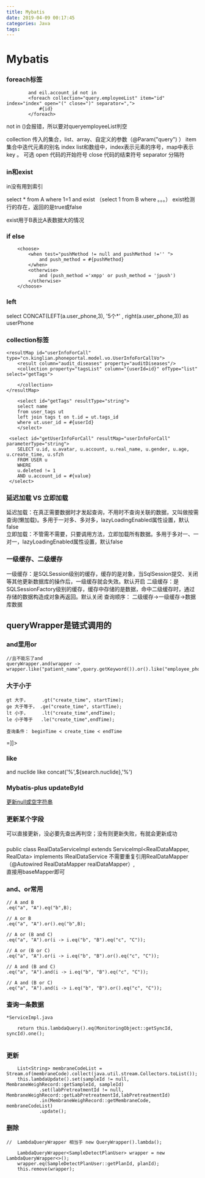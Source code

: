 ```yaml
---
title: Mybatis
date: 2019-04-09 00:17:45
categories: Java
tags:
---
```


# Mybatis

### foreach标签

<if test="query.employeeList != null  and query.employeeList.size()>0">
            
			and eil.account_id not in
            <foreach collection="query.employeeList" item="id" index="index" open="(" close=")" separator=",">
                #{id}
            </foreach>
</if>
not in ()会报错，所以要对queryemployeeList判空

collection 传入的集合，list、array、自定义的参数（@Param("query") ）
item 集合中迭代元素的别名
index list和数组中，index表示元素的序号，map中表示key 。 可选
open 代码的开始符号 
close 代码的结束符号
separator 分隔符

### in和exist
in没有用到索引

select *
from A 
where 1=1 
and exist （select 1 from B where 。。。） exist检测行的存在，返回的是true或false 

exist用于B表比A表数据大的情况

### if else
        <choose>
            <when test="pushMethod != null and pushMethod !='' ">
                and push_method = #{pushMethod}
            </when>
            <otherwise>
                and (push_method ='xmpp' or push_method = 'jpush')
            </otherwise>
        </choose>
		
		
### left
select CONCAT(LEFT(a.user_phone,3), '5个*' , right(a.user_phone,3))  as userPhone

### collection标签

    <resultMap id="userInfoForCall" type="cn.kinglian.phoneportal.model.vo.UserInfoForCallVo">
        <result column="audit_diseases" property="auditDiseases"/>
        <collection property="tagsList" column="{userId=id}" ofType="list" select="getTags">

        </collection>
    </resultMap>
	
		<select id="getTags" resultType="string">
        select name
        from user_tags ut
        left join tags t on t.id = ut.tags_id
        where ut.user_id = #{userId}
		</select>
	
	 <select id="getUserInfoForCall" resultMap="userInfoForCall" parameterType="string">
		SELECT u.id, u.avatar, u.account, u.real_name, u.gender, u.age, u.create_time, u.sfzh
		FROM USER u
		WHERE
		u.deleted != 1
		AND u.account_id = #{value}
	 </select>

### 延迟加载 VS 立即加载   
延迟加载：在真正需要数据时才发起查询，不用时不查询关联的数据，又叫做按需查询(懒加载)。多用于一对多、多对多，lazyLoadingEnabled属性设置，默认false  
立即加载：不管需不需要，只要调用方法，立即加载所有数据。多用于多对一、一对一，lazyLoadingEnabled属性设置，默认false  

### 一级缓存、二级缓存
一级缓存：是SQLSession级别的缓存，缓存的是对象，当SqlSession提交、关闭等其他更新数据库的操作后，一级缓存就会失效。默认开启
二级缓存：是SQLSessionFactory级别的缓存，缓存中存储的是数据，命中二级缓存时，通过存储的数据构造成对象再返回。默认关闭
查询顺序： 二级缓存->一级缓存->数据库数据


## queryWrapper是链式调用的

### and里用or 
```
//且不能忘了and
queryWrapper.and(wrapper -> wrapper.like("patient_name",query.getKeyword()).or().like("employee_phone",query.getKeyword()));  

```

### 大于小于
```
gt 大于，     .gt("create_time", startTime); 
ge 大于等于， .ge("create_time", startTime);
lt 小于，     .lt("create_time",endTime);
le 小于等于   .le("create_time",endTime);

查询条件： beginTime < create_time < endTime

```

<![CDATA[<=]]>
<![CDATA[>=]]>

### like
and nuclide like concat('%',${search.nuclide},'%')


### Mybatis-plus updateById
[更新null或空字符串](https://blog.csdn.net/l848168/article/details/92829930)



### 更新某个字段
可以直接更新，没必要先查出再判空；没有则更新失败，有就会更新成功

### 
public class RealDataServiceImpl extends ServiceImpl<RealDataMapper, RealData> implements IRealDataService
不需要重复引用RealDataMapper（@Autowired RealDataMapper realDataMapper）,  
直接用baseMapper即可


### and、or常用
```
// A and B
.eq("a", "A").eq("b",B);

// A or B
.eq("a", "A").or().eq("b",B);

// A or (B and C)
.eq("a", "A").or(i -> i.eq("b", "B").eq("c", "C"));

// A or (B or C)
.eq("a", "A").or(i -> i.eq("b", "B").or().eq("c", "C"));

// A and (B and C)
.eq("a", "A").and(i -> i.eq("b", "B").eq("c", "C"));

// A and (B or C)
.eq("a", "A").and(i -> i.eq("b", "B").or().eq("c", "C"));

```

### 查询一条数据
```
*ServiceImpl.java

	return this.lambdaQuery().eq(MonitoringObject::getSyncId, syncId).one();


```
### 更新
```
	List<String> membraneCodeList = Stream.of(membraneCode).collect(java.util.stream.Collectors.toList());
	this.lambdaUpdate().set(sampleId != null, MembraneWeighRecord::getSampleId, sampleId)
			.set(labPretreatmentId != null, MembraneWeighRecord::getLabPretreatmentId,labPretreatmentId)
			.in(MembraneWeighRecord::getMembraneCode, membraneCodeList)
			.update();

```
### 删除

```
//  LambdaQueryWrapper 相当于 new QueryWrapper().lambda();

	LambdaQueryWrapper<SampleDetectPlanUser> wrapper = new LambdaQueryWrapper<>();
	wrapper.eq(SampleDetectPlanUser::getPlanId, planId);
	this.remove(wrapper);
```







  














